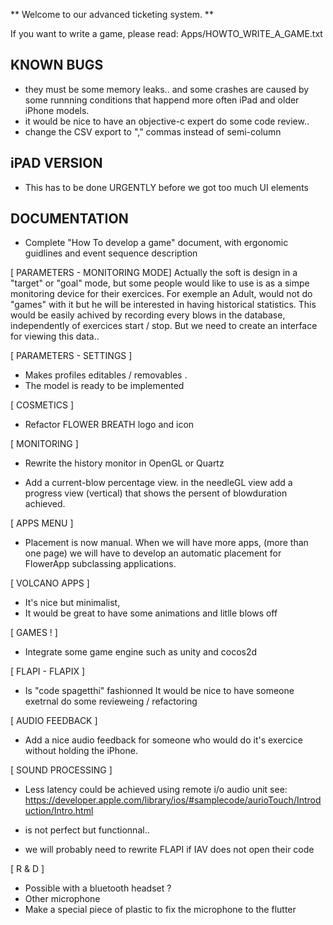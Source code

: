 ** Welcome to our advanced ticketing system. **

If you want to write a game, please read:
 Apps/HOWTO_WRITE_A_GAME.txt

## KNOWN BUGS 
- they must be some memory leaks.. and some crashes are caused by some runnning conditions that happend more often iPad and older iPhone models.
- it would be nice to have an objective-c expert do some code review.. 
- change the CSV export to "," commas instead of semi-column

## iPAD VERSION
- This has to be done URGENTLY before we got too much UI elements

## DOCUMENTATION 
- Complete "How To develop a game" document, with ergonomic guidlines and event sequence description
 

[ PARAMETERS - MONITORING MODE]
Actually the soft is design in a "target" or "goal" mode, but some people would like
to use is as a simpe monitoring device for their exercices.
For exemple an Adult, would not do "games" with it but he will be interested in having
historical statistics.
This would be easily achived by recording every blows in the database, independently 
of exercices start / stop. 
But we need to create an interface for viewing this data..

[ PARAMETERS - SETTINGS ]
- Makes profiles editables / removables .
- The model is ready to be implemented

[ COSMETICS ]
- Refactor FLOWER BREATH logo and icon

[ MONITORING ]
- Rewrite the history monitor in OpenGL or Quartz

- Add a current-blow percentage view.
 in the needleGL view add a progress view (vertical) that shows the persent of
 blowduration achieved.

[ APPS MENU ]
- Placement is now manual.
  When we will have more apps, 
  (more than one page) we will have to develop an automatic placement
  for FlowerApp subclassing applications.

[ VOLCANO APPS ]
- It's nice but minimalist, 
- It would be great to have some animations and litlle blows off 

[ GAMES ! ]
- Integrate some game engine such as unity and cocos2d

[ FLAPI - FLAPIX ]
- Is  "code spagetthi" fashionned
It would be nice to have someone exetrnal do some revieweing / refactoring

[ AUDIO FEEDBACK ]
- Add a nice audio feedback for someone who would do it's exercice without holding the iPhone.

[ SOUND PROCESSING ]
- Less latency could be achieved using remote i/o audio unit
see: https://developer.apple.com/library/ios/#samplecode/aurioTouch/Introduction/Intro.html

- is not perfect but functionnal..
- we will probably need to rewrite FLAPI if IAV does not open their code

[ R & D ]
- Possible with a bluetooth headset ?
- Other microphone
- Make a special piece of plastic to fix the microphone to the flutter



